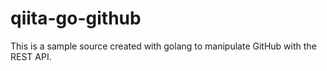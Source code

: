 # qiita-go-github
This is a sample source created with golang to manipulate GitHub with the REST API.
